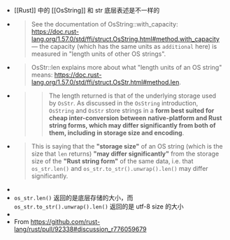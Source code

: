 - [[Rust]] 中的 [[OsString]] 和 str 底层表述是不一样的
- > See the documentation of OsString::with_capacity: https://doc.rust-lang.org/1.57.0/std/ffi/struct.OsString.html#method.with_capacity — the capacity (which has the same units as `additional` here) is measured in "length units of other OS strings".
- > OsStr::len explains more about what "length units of an OS string" means: https://doc.rust-lang.org/1.57.0/std/ffi/struct.OsStr.html#method.len.
- > > The length returned is that of the underlying storage used by `OsStr`. As discussed in the `OsString` introduction, `OsString` and `OsStr` store strings in a **form best suited for cheap inter-conversion between native-platform and Rust string forms, which may differ significantly from both of them, including in storage size and encoding**.
- > This is saying that the **"storage size"** of an OS string (which is the size that `len` returns) **"may differ significantly"** from the storage size of the **"Rust string form"** of the same data, i.e. that `os_str.len()` and `os_str.to_str().unwrap().len()` may differ significantly.
-
- `os_str.len()` 返回的是底层存储的大小，而 `os_str.to_str().unwrap().len()` 返回的是 utf-8 size 的大小
-
- From https://github.com/rust-lang/rust/pull/92338#discussion_r776059679